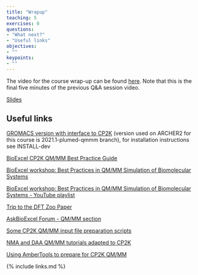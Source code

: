 ```yaml
---
title: "Wrapup"
teaching: 5
exercises: 0
questions: 
- "What next?"
- "Useful links"
objectives:
- ""
keypoints:
- ""
---
```


The video for the course wrap-up can be found [here](https://youtu.be/9ucekR4EXX8?t=1885).
Note that this is the final five minutes of the previous Q&A session video.

[Slides](../slides/wrapup.pdf)

## Useful links

[GROMACS version with interface to CP2K](https://gitlab.com/aracsmd/gromacs) (version used on ARCHER2 for this course is 2021.1-plumed-qmmm branch), for installation instructions see INSTALL-dev 

[BioExcel CP2K QM/MM Best Practice Guide](https://docs.bioexcel.eu/qmmm_bpg)

[BioExcel workshop: Best Practices in QM/MM Simulation of Biomolecular Systems](https://bioexcel.eu/qmmm-best-practice-workshop)

[BioExcel workshop: Best Practices in QM/MM Simulation of Biomolecular Systems - YouTube playlist](https://www.youtube.com/playlist?list=PLzLqYW5ci-2d-wolQ9CpE4akorB3naRso)

[Trip to the DFT Zoo Paper](https://doi.org/10.1071/CH19023)

[AskBioExcel Forum - QM/MM section](https://ask.bioexcel.eu/c/qmmm-biosim/20)

[Some CP2K QM/MM input file preparation scripts](https://github.com/bioexcel/CP2K_qmmm_input_preparation_scripts)

[NMA and DAA QM/MM tutorials adapted to CP2K](https://github.com/bioexcel/cp2K_qmmm_tutorials_for_biological_simulations)

[Using AmberTools to prepare for CP2K QM/MM](https://docs.bioexcel.eu/2020_06_09_online_ambertools4cp2k/)




{% include links.md %}
